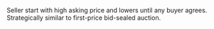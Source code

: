 Seller start with high asking price and lowers until any buyer agrees. Strategically similar to first-price bid-sealed auction.